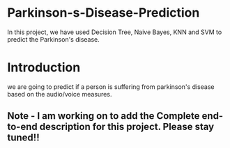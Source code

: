# Parkinson-s-Disease-Prediction
In this project, we have used Decision Tree, Naive Bayes, KNN and SVM to predict the Parkinson's disease.

# Introduction
we are going to predict if a person is suffering from parkinson's disease based on the audio/voice measures. 


## Note - I am working on to add the Complete end-to-end description for this project. Please stay tuned!!
